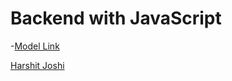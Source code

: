 # Backend with JavaScript

-[Model Link](https://app.eraser.io/workspace/a2gl2Z65xbnB2SDXv3dF?origin=share)

[Harshit Joshi](https://github.com/Harshitjoc)